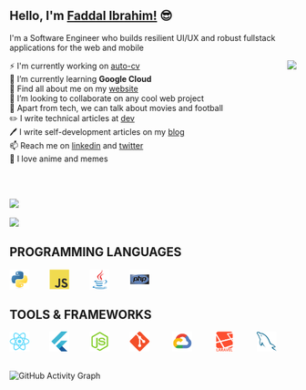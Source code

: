 ## Hello, I'm [Faddal Ibrahim!](https://blog.faddalibrahim.com) 😎 
I'm a Software Engineer who builds resilient UI/UX and robust fullstack applications for the web and mobile

<a href="https://github.com/faddalibrahim">
  <img align="right" src="https://github-readme-stats.vercel.app/api/top-langs/?username=faddalibrahim&layout=compact&theme=dracula&count_private=true&langs_count=10" />
</a>

⚡ I'm currently working on [auto-cv](https://github.com/faddalibrahim/auto-cv-frontend)  
🔭 I’m currently learning **Google Cloud**  
🌱 Find all about me on my [website](https://faddalibrahim.com)  
👯 I’m looking to collaborate on any cool web project    
💬 Apart from tech, we can talk about movies and football  
✏️ I write technical articles at [dev](https://dev.to/faddalibrahim)  
🖊️ I write self-development articles on my [blog](https://blog.faddalibrahim.com)  
📫 Reach me on [linkedin](https://www.linkedin.com/in/faddalibrahim/) and [twitter](https://twitter.com/FaddalIbrahim)   
🎉 I love anime and memes  

<br />
<br />

![](https://github-readme-streak-stats.herokuapp.com/?user=faddalibrahim&theme=dracula)

![](https://github-readme-stats.vercel.app/api?username=faddalibrahim&show_icons=true&include_all_commits=true&theme=dracula&count_private=true)

## PROGRAMMING LANGUAGES

<img src="https://github.com/devicons/devicon/blob/master/icons/python/python-original.svg" width="35px">&nbsp;&nbsp;&nbsp;&nbsp;&nbsp;&nbsp;&nbsp;&nbsp;
<img src="https://github.com/devicons/devicon/blob/master/icons/javascript/javascript-original.svg" width="35px">&nbsp;&nbsp;&nbsp;&nbsp;&nbsp;&nbsp;&nbsp;&nbsp;
<img src="https://github.com/devicons/devicon/blob/master/icons/java/java-original.svg" width="35px">&nbsp;&nbsp;&nbsp;&nbsp;&nbsp;&nbsp;&nbsp;&nbsp;
<img src="https://github.com/devicons/devicon/blob/master/icons/php/php-original.svg" width="35px">&nbsp;&nbsp;&nbsp;&nbsp;&nbsp;&nbsp;&nbsp;&nbsp;
<br/>

## TOOLS & FRAMEWORKS

<img src="https://github.com/devicons/devicon/blob/master/icons/react/react-original.svg" width="35px">&nbsp;&nbsp;&nbsp;&nbsp;&nbsp;&nbsp;&nbsp;&nbsp;
<img src="https://github.com/devicons/devicon/blob/master/icons/flutter/flutter-original.svg" width="35px">&nbsp;&nbsp;&nbsp;&nbsp;&nbsp;&nbsp;&nbsp;&nbsp;
<img src="https://github.com/devicons/devicon/blob/master/icons/nodejs/nodejs-original.svg" width="35px">&nbsp;&nbsp;&nbsp;&nbsp;&nbsp;&nbsp;&nbsp;&nbsp;
<img src="https://github.com/devicons/devicon/blob/master/icons/git/git-original.svg" width="35px">&nbsp;&nbsp;&nbsp;&nbsp;&nbsp;&nbsp;&nbsp;&nbsp;&nbsp;
<img src="https://github.com/devicons/devicon/blob/master/icons/googlecloud/googlecloud-original.svg" width="35px">&nbsp;&nbsp;&nbsp;&nbsp;&nbsp;&nbsp;&nbsp;&nbsp;&nbsp;
<img src="https://github.com/devicons/devicon/blob/master/icons/laravel/laravel-plain-wordmark.svg" width="35px">&nbsp;&nbsp;&nbsp;&nbsp;&nbsp;&nbsp;&nbsp;&nbsp;&nbsp;
<img src="https://github.com/devicons/devicon/blob/master/icons/mysql/mysql-original.svg" width="35px">&nbsp;&nbsp;&nbsp;&nbsp;&nbsp;&nbsp;&nbsp;&nbsp;&nbsp;





![GitHub Activity Graph](https://activity-graph.herokuapp.com/graph?username=faddalibrahim&theme=react-dark)






<!--
**faddalibrahim/faddalibrahim** is a ✨ _special_ ✨ repository because its `README.md` (this file) appears on your GitHub profile.

Here are some ideas to get you started:

- 🔭 I’m currently working on ...
- 🌱 I’m currently learning ...
- 👯 I’m looking to collaborate on ...
- 🤔 I’m looking for help with ...
- 💬 Ask me about ...
- 📫 How to reach me: ...
- 😄 Pronouns: ...
- ⚡ Fun fact: ...

**Faddal Ibrahim**
---
I build resilient UIs and robust systems for the web and mobile

I write technical articles on [dev](dev.to/faddalibrahim"dev.to/faddalibrahim")

I share my experiences and self-help tips on [my blog](blog.faddalibrahim.com"blog.faddalibrahim.com")
-->


